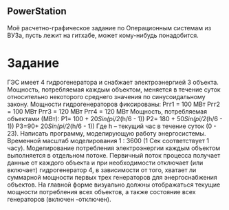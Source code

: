 ## PowerStation

 Моё расчетно-графическое задание по Операционным системам из ВУЗа, пусть лежит на гитхабе, может кому-нибудь понадобится.
 # Задание
   ГЭС имеет 4 гидрогенератора и снабжает электроэнергией 3 объекта. Мощность, потребляемая каждым объектом, меняется в течение суток относительно некоторого среднего значения по синусоидальному закону. Мощности гидрогенераторов фиксированы:
     Ргг1 = 100 МВт
     Ргг2 = 100 МВт
     Ргг3 = 120 МВт
     Ргг4 = 120 МВт
   Мощность, потребляемая объектами (МВт):
     Р1= 100 + 20*Sin(pi/2*(h/6 - 1))
     Р2= 180 + 50*Sin(pi/2*(h/6 - 1))
     Р3=90+ 20*Sin(pi/2*(h/6 - 1))
   Где h – текущий час в течение суток (0 - 23).
   Написать программу, моделирующую работу энергосистемы. Временной масштаб моделирования 1 : 3600 (1 Сек соответствует 1 часу). Моделирование потребления электроэнергии каждым объектом выполняется в отдельном потоке. Первичный поток процесса получает данные от каждого объекта и при необходимости отключает (или включает) гидрогенератор 4, в зависимости от того, хватает ли суммарной мощности первых трех генераторов для энергоснабжения объектов. На главной форме визуально должны отображаться текущие мощности потребления всех объектов, а также состояние всех генераторов (включен -отключен).

